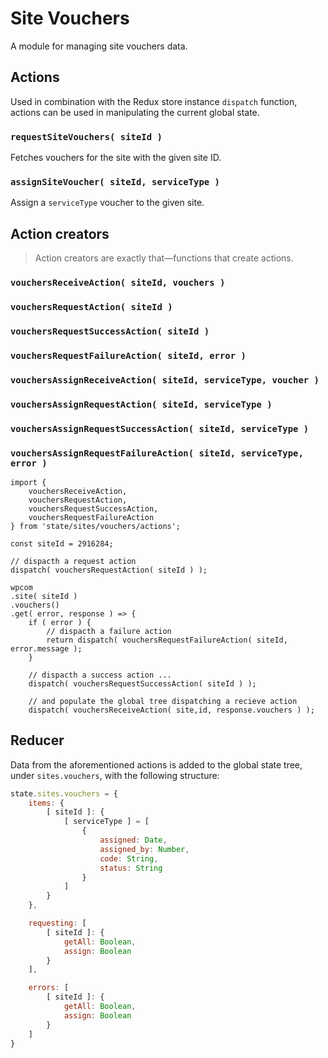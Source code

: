 # Site Vouchers

A module for managing site vouchers data.

## Actions

Used in combination with the Redux store instance `dispatch` function, actions can be used in manipulating the current global state.

### `requestSiteVouchers( siteId )`

Fetches vouchers for the site with the given site ID.

### `assignSiteVoucher( siteId, serviceType )`

Assign a `serviceType` voucher to the given site.

## Action creators

> Action creators are exactly that—functions that create actions.

### `vouchersReceiveAction( siteId, vouchers )`

### `vouchersRequestAction( siteId )`

### `vouchersRequestSuccessAction( siteId )`

### `vouchersRequestFailureAction( siteId, error )`

### `vouchersAssignReceiveAction( siteId, serviceType, voucher )`

### `vouchersAssignRequestAction( siteId, serviceType )`

### `vouchersAssignRequestSuccessAction( siteId, serviceType )`

### `vouchersAssignRequestFailureAction( siteId, serviceType, error )`

```es6
import {
	vouchersReceiveAction,
	vouchersRequestAction,
	vouchersRequestSuccessAction,
	vouchersRequestFailureAction
} from 'state/sites/vouchers/actions';

const siteId = 2916284;

// dispacth a request action
dispatch( vouchersRequestAction( siteId ) );

wpcom
.site( siteId )
.vouchers()
.get( error, response ) => {
	if ( error ) {
		// dispacth a failure action
		return dispatch( vouchersRequestFailureAction( siteId, error.message );
	}

	// dispacth a success action ...
	dispatch( vouchersRequestSuccessAction( siteId ) );

	// and populate the global tree dispatching a recieve action
	dispatch( vouchersReceiveAction( site,id, response.vouchers ) );
```

## Reducer

Data from the aforementioned actions is added to the global state tree, under `sites.vouchers`, with the following structure:

```js
state.sites.vouchers = {
	items: {
		[ siteId ]: {
			[ serviceType ] = [
				{
					assigned: Date,
					assigned_by: Number,
					code: String,
					status: String
				}
			]
		}
	},

	requesting: [
		[ siteId ]: {
			getAll: Boolean,
			assign: Boolean
		}
	],

	errors: [
		[ siteId ]: {
			getAll: Boolean,
			assign: Boolean
		}
	]
}
```
